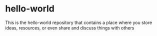 # hello-world
This is the hello-world repository that contains a place where you store ideas, resources, or even share and discuss things with others
